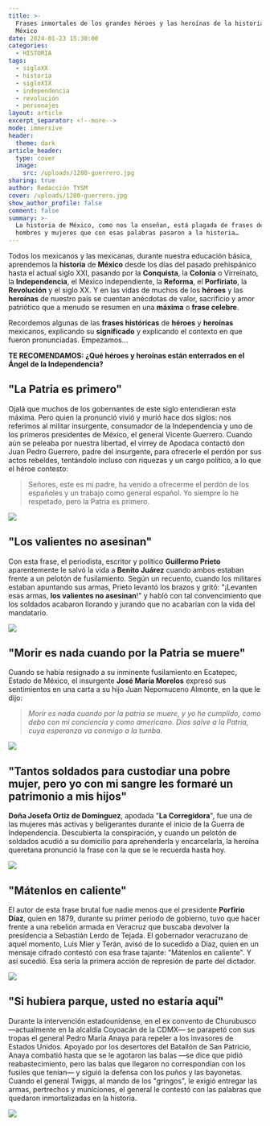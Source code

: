 ```yaml
---
title: >-
  Frases inmortales de los grandes héroes y las heroínas de la historia de
  México
date: 2024-01-23 15:30:00
categories:
  - HISTORIA
tags:
  - sigloXX
  - historia
  - sigloXIX
  - independencia
  - revolución
  - personajes
layout: article
excerpt_separator: <!--more-->
mode: immersive
header:
  theme: dark
article_header:
  type: cover
  image:
    src: /uploads/1280-guerrero.jpg
sharing: true
author: Redacción TYSM
cover: /uploads/1280-guerrero.jpg
show_author_profile: false
comment: false
summary: >-
  La historia de México, como nos la enseñan, está plagada de frases de grandes
  hombres y mujeres que con esas palabras pasaron a la historia…
---
```

Todos los mexicanos y las mexicanas, durante nuestra educación básica, aprendemos la **historia** de **México** desde los días del pasado prehispánico hasta el actual siglo XXI, pasando por la **Conquista**, la **Colonia** o Virreinato, la **Independencia**, el México independiente, la **Reforma**, el **Porfiriato**, la **Revolución** y el siglo XX. Y en las vidas de muchos de los **héroes** y las **heroínas** de nuestro país se cuentan anécdotas de valor, sacrificio y amor patriótico que a menudo se resumen en una **máxima** o **frase celebre**.

Recordemos algunas de las **frases históricas** de **héroes** y **heroínas** mexicanos, explicando su **significado** y explicando el contexto en que fueron pronunciadas. Empezamos…

**TE RECOMENDAMOS: ¿Qué héroes y heroínas están enterrados en el Ángel de la Independencia?**

## "La Patria es primero"

Ojalá que muchos de los gobernantes de este siglo entendieran esta máxima. Pero quien la pronunció vivió y murió hace dos siglos: nos referimos al militar insurgente, consumador de la Independencia y uno de los primeros presidentes de México, el general Vicente Guerrero. Cuando aún se peleaba por nuestra libertad, el virrey de Apodaca contactó don Juan Pedro Guerrero, padre del insurgente, para ofrecerle el perdón por sus actos rebeldes, tentándolo incluso con riquezas y un cargo político, a lo que el héroe contesto:

> Señores, este es mi padre, ha venido a ofrecerme el perdón de los españoles y un trabajo como general español. Yo siempre lo he respetado, pero la Patria es primero.

![](https://upload.wikimedia.org/wikipedia/commons/5/5d/Vicente_Ram%C3%B3n_Guerrero_Salda%C3%B1a.png)

## "Los valientes no asesinan"

Con esta frase, el periodista, escritor y político **Guillermo Prieto** aparentemente le salvó la vida a **Benito Juárez** cuando ambos estaban frente a un pelotón de fusilamiento. Según un recuento, cuando los militares estaban apuntando sus armas, Prieto levantó los brazos y gritó: "¡Levanten esas armas, **los valientes no asesinan**!" y habló con tal convencimiento que los soldados acabaron llorando y jurando que no acabarían con la vida del mandatario.

![](https://upload.wikimedia.org/wikipedia/commons/7/7d/Guillermo_Prieto_Pradillo.jpg)

## "Morir es nada cuando por la Patria se muere"

Cuando se había resignado a su inminente fusilamiento en Ecatepec, Estado de México, el insurgente **José María Morelos** expresó sus sentimientos en una carta a su hijo Juan Nepomuceno Almonte, en la que le dijo:

> *Morir es nada cuando por la patria se muere, y yo he cumplido, como debo con mi conciencia y como americano. Dios salve a la Patria, cuya esperanza va conmigo a la tumba.*

![](https://upload.wikimedia.org/wikipedia/commons/thumb/f/fc/Fusilamiento_Morelos.jpg/1024px-Fusilamiento_Morelos.jpg)

## "Tantos soldados para custodiar una pobre mujer, pero yo con mi sangre les formaré un patrimonio a mis hijos"

**Doña Josefa Ortiz de Domínguez**, apodada "**La Corregidora**", fue una de las mujeres más activas y beligerantes durante el inicio de la Guerra de Independencia. Descubierta la conspiración, y cuando un pelotón de soldados acudió a su domicilio para aprehenderla y encarcelarla, la heroína queretana pronunció la frase con la que se le recuerda hasta hoy.

![](https://upload.wikimedia.org/wikipedia/commons/thumb/9/90/La_Ilustre_Corregidora_Mar%C3%ADa_Josefa_Ortiz_de_Dom%C3%ADnguez.jpg/613px-La_Ilustre_Corregidora_Mar%C3%ADa_Josefa_Ortiz_de_Dom%C3%ADnguez.jpg)

## "Mátenlos en caliente"

El autor de esta frase brutal fue nadie menos que el presidente **Porfirio Díaz**, quien en 1879, durante su primer periodo de gobierno, tuvo que hacer frente a una rebelión armada en Veracruz que buscaba devolver la presidencia a Sebastián Lerdo de Tejada. El gobernador veracruzano de aquel momento, Luis Mier y Terán, avisó de lo sucedido a Díaz, quien en un mensaje cifrado contestó con esa frase tajante: "Mátenlos en caliente". Y así sucedió. Esa sería la primera acción de represión de parte del dictador.

![](https://upload.wikimedia.org/wikipedia/commons/thumb/3/33/Porfirio_Diaz_condecoraciones.tif/lossy-page1-571px-Porfirio_Diaz_condecoraciones.tif.jpg)

## "Si hubiera parque, usted no estaría aquí"

Durante la intervención estadounidense, en el ex convento de Churubusco —actualmente en la alcaldía Coyoacán de la CDMX— se parapetó con sus tropas el general Pedro María Anaya para repeler a los invasores de Estados Unidos. Apoyado por los desertores del Batallón de San Patricio, Anaya combatió hasta que se le agotaron las balas —se dice que pidió reabastecimiento, pero las balas que llegaron no correspondían con los fusiles que tenían— y siguió la defensa con los puños y las bayonetas. Cuando el general Twiggs, al mando de los "gringos", le exigió entregar las armas, pertrechos y municiones, el general le contestó con las palabras que quedaron inmortalizadas en la historia.

![](https://upload.wikimedia.org/wikipedia/commons/4/4c/Anaya.jpg)